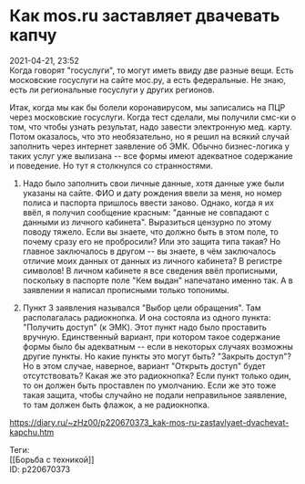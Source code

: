 Как mos.ru заставляет двачевать капчу
======================================

   
 2021-04-21, 23:52   
  Когда говорят "госуслуги", то могут иметь ввиду две разные вещи. Есть московские госуслуги на сайте мос.ру, а есть федеральные. Не знаю, есть ли региональные госуслуги у других регионов.   
   
 Итак, когда мы как бы болели коронавирусом, мы записались на ПЦР через московские госуслуги. Когда тест сделали, мы получили смс-ки о том, что чтобы узнать результат, надо завести электронную мед. карту. Потом оказалось, что это необязательно, но я решил на всякий случай заполнить через интернет заявление об ЭМК. Обычно бизнес-логика у таких услуг уже вылизана -- все формы имеют адекватное содержание и поведение. Но тут я столкнулся со странностями.   
   
 1. Надо было заполнить свои личные данные, хотя данные уже были указаны на сайте. ФИО и дату рождения ввели за меня, но номер полиса и паспорта пришлось ввести заново. Однако, когда я их ввёл, я получил сообщение красным: "данные не совпадают с данными из личного кабинета". Выразиться цензурно по этому поводу тяжело. Если вы знаете, что должно быть в этом поле, то почему сразу его не пробросили? Или это защита типа такая? Но главное заключалось в другом -- вы знаете, в чём заключалось отличие моих данных от данных из личного кабинета? В регистре символов! В личном кабинете я все сведения ввёл прописными, поскольку в паспорте поле "Кем выдан" напечатано именно так. А в заявлении я написал прописными только топонимы.   
   
 2. Пункт 3 заявления назывался "Выбор цели обращения". Там располагалась радиокнопка. И она состояла из одного пункта: "Получить доступ" (к ЭМК). Этот пункт надо было проставить вручную. Единственный вариант, при котором такое содержание формы было бы адекватным -- если в некоторых случаях возможны другие пункты. Но какие пункты это могут быть? "Закрыть доступ"? Но в этом случае, наверное, вариант "Открыть доступ" будет отсутствовать? Какая же это радиокнопка? Если пункт только один, то он должен быть проставлен по умолчанию. Если же это тоже такая защита, чтобы случайно не подали неправильное заявление, то там должен быть флажок, а не радиокнопка.   
    
 <https://diary.ru/~zHz00/p220670373_kak-mos-ru-zastavlyaet-dvachevat-kapchu.htm>   
   
 Теги:   
 [[Борьба с техникой]]   
 ID: p220670373